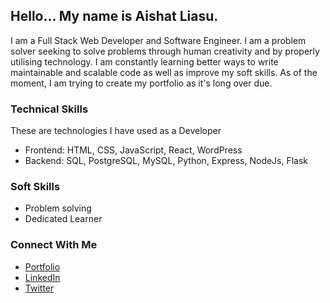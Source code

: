 ## Hello... My name is Aishat Liasu.

I am a Full Stack Web Developer and Software Engineer. I am a problem solver seeking to solve problems through human creativity and by properly utilising technology. 
I am constantly learning better ways to write maintainable and scalable code as well as improve my soft skills. 
As of the moment, I am trying to create my portfolio as it's long over due. 

### Technical Skills

These are technologies I have used as a Developer

- Frontend: HTML, CSS, JavaScript, React, WordPress
- Backend: SQL, PostgreSQL, MySQL, Python, Express, NodeJs, Flask

### Soft Skills

- Problem solving
- Dedicated Learner

### Connect With Me

- [Portfolio](https://aishat-liasu.github.io/)
- [LinkedIn](https://www.linkedin.com/in/aishat-liasu)
- [Twitter](https://twitter.com/AishatLiasu)

